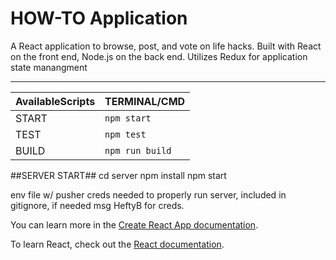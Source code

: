# HOW-TO Application

A React application to browse, post, and vote on life hacks.
Built with React on the front end, Node.js on the back end. 
Utilizes Redux for application state manangment

------------------------------------------------------------------------------

| AvailableScripts | TERMINAL/CMD    |
| ---------------- | --------------- |
| START            | `npm start`     |
| TEST             | `npm test`      |
| BUILD            | `npm run build` |

##SERVER START##
cd server
npm install
npm start



env file w/ pusher creds needed to properly run server,
included in gitignore, if needed msg HeftyB for creds.


You can learn more in the [Create React App documentation](https://facebook.github.io/create-react-app/docs/getting-started).

To learn React, check out the [React documentation](https://reactjs.org/).
